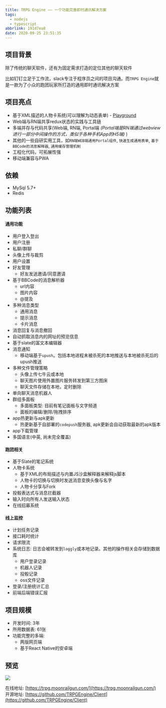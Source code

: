 ```yaml
---
title: TRPG Engine —— 一个功能完善即时通讯解决方案
tags:
  - nodejs
  - typescript
abbrlink: 191d7ea8
date: 2020-09-25 23:51:35
---
```


## 项目背景

除了传统的聊天软件，还有为固定需求打造的定位其他的聊天软件

比如钉钉立足于工作流，slack专注于程序员之间的项目沟通。而`TRPG Engine`就是一款为了小众的跑团玩家所打造的通用即时通讯解决方案

## 项目亮点

- 基于XML描述的人物卡系统(可以理解为动态表单) - [Playground](https://trpg.moonrailgun.com/playground)
- Web端与RN端共享redux状态的实践与工具链
- 多端并存与代码共享(Web端, RN端, Portal端 *(Portal端是RN端通过webview进行一部分中间操作的方式，类似于各种手机App的H5端)* )
- 其他的一些自研实用工具，如`RN端WEB端通用Portal组件`, `快速生成通用表单`, `基于BBCode的消息解释器`, `通用缓存管理机制`
- 工程化代码，可拓展性强
- 移动端兼容与PWA

## 依赖

- MySql 5.7+
- Redis

## 功能列表

#### 通用功能

- 用户登入登出
- 用户注册
- 私聊/群聊
- 头像上传与裁剪
- 用户设置
- 好友管理
  - 好友发送邀请/同意邀请
- 基于BBCode的消息解析器
  - url内容
  - 图片内容
  - @提及
- 多种消息类型
  - 通用消息
  - 提示消息
  - 卡片消息
- 消息回复与消息撤回
- 自动抓取消息内的网址的预览信息
- 基于slate的富文本编辑器
- 消息通知
  - 移动端基于`upush`。包括本地进程未被杀死的本地推送与本地被杀死后的upush推送
- 多种文件管理策略
  - 头像上传七牛云或本地
  - 聊天图片使用外置图片服务转发到第三方图床
  - 聊天文件存储在本地，定时删除
- 单向聊天消息机器人
- 群组多面板
  - 多面板类型: 目前有笔记面板与文字频道
  - 面板的编辑/删除/拖拽排序
- app热更新与apk更新
  - 热更新基于自部署的`codepush`服务器, apk更新会自动获取最新的apk版本
- app下载管理
- 多国语言(中英, 尚未完全覆盖)

#### 跑团相关

- 基于Slate的笔记系统
- 人物卡系统
  - 基于XML的布局描述与内置JS沙盒解释器来解释js脚本
  - 人物卡的切换与切换时发送消息变换头像与名字
  - 人物卡分享与Fork
- 投骰表达式与消息拦截器
- 输入时向所有人发送输入状态
- 在线招募系统

#### 线上监控

- 计划任务记录
- 接口耗时统计
- 请求限流
- 系统日志: 日志会被转发到`loggly`或本地记录。其他的操作相关会存储到数据库
  - 用户登录记录
  - 机器人记录
  - 投骰记录
  - oss文件记录
- 登录/注册统计汇总
- 前端后端错误汇报

## 项目规模

- 开发时间: 3年
- 所用数据表: 61张
- 功能完整的多端:
  - 两版网页端
  - 基于React Native的安卓端

## 预览

![](https://i.loli.net/2020/09/18/IdQJskawY9mC1RG.png)

在线地址: [https://trpg.moonrailgun.com/](https://trpg.moonrailgun.com/)  
开源地址: [https://github.com/TRPGEngine/Client](https://github.com/TRPGEngine/Client)
